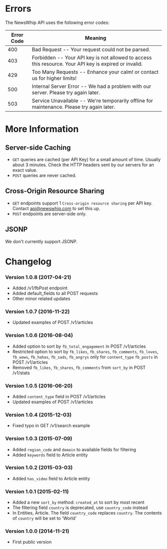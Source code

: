 # Errors

The NewsWhip API uses the following error codes:

Error Code | Meaning
---------- | -------
400 | Bad Request -- Your request could not be parsed.
403 | Forbidden -- Your API key is not allowed to access this resource. Your API key is expired or invalid.
429 | Too Many Requests -- Enhance your calm! or contact us for higher limits!
500 | Internal Server Error -- We had a problem with our server. Please try again later.
503 | Service Unavailable -- We're temporarily offline for maintenance. Please try again later.

# More Information

## Server-side Caching

* `GET` queries are cached (per API Key) for a small amount of time. Usually about 3 minutes. Check the HTTP headers sent by our servers for an exact value.
* `POST` queries are never cached.

## Cross-Origin Resource Sharing

* `GET` endpoints support 1 `Cross-origin resource sharing` per API key. Contact api@newswhip.com to set this up.
* `POST` endpoints are server-side only.

## JSONP

We don't currently support JSONP.

# Changelog

### Version 1.0.8 (2017-04-21)

- Added /v1/fbPost endpoint
- Added default_fields to all POST requests
- Other minor related updates

### Version 1.0.7 (2016-11-22)

- Updated examples of POST /v1/articles

### Version 1.0.6 (2016-08-04)

- Added option to sort by `fb_total_engagement` in POST /v1/articles
- Restricted option to sort by `fb_likes`, `fb_shares`, `fb_comments`, `fb_loves`, `fb_wows`, `fb_hahas`, `fb_sads`, `fb_angrys` only for `content_type` `fb_posts`  in POST /v1/articles
- Removed `fb_likes`, `fb_shares`, `fb_comments` from `sort_by` in POST /v1/stats

### Version 1.0.5 (2016-06-20)

- Added `content_type` field in POST /v1/articles
- Updated examples of POST /v1/articles

### Version 1.0.4 (2015-12-03)

- Fixed typo in GET /v1/search example

### Version 1.0.3 (2015-07-09)

- Added `region_code` and `domain` to available fields for filtering
- Added `keywords` field to Article entity

### Version 1.0.2 (2015-03-03)

- Added `has_video` field to Article entity

### Version 1.0.1 (2015-02-11)

- Added a new `sort_by` method: `created_at` to sort by most recent
- The filtering field `country` is deprecated, use `country_code` instead
- In Entities, Article. The field `country_code` replaces `country`. The contents of `country` will be set to 'World'


### Version 1.0.0 (2014-11-21)

- First public version

